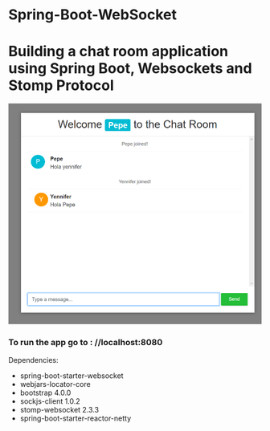 # Spring-Boot-WebSocket
<h1>Building a chat room application using Spring Boot, Websockets and Stomp Protocol</h1>
<img src="chat.png">
<h3>To run the app go to : //localhost:8080</h3>

Dependencies:

<ul>	
	<li>spring-boot-starter-websocket</li>
	<li>webjars-locator-core</li>
	<li>bootstrap 4.0.0</li>
	<li>sockjs-client 1.0.2</li>
	<li>stomp-websocket 2.3.3</li>
	<li>spring-boot-starter-reactor-netty</li>
</ul>	
